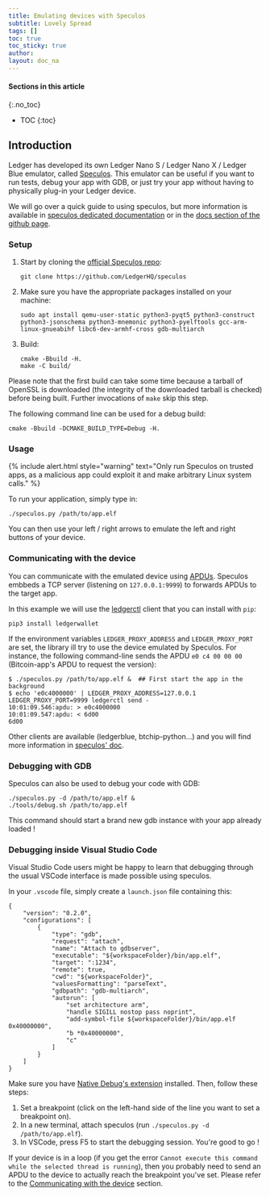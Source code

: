```yaml
---
title: Emulating devices with Speculos
subtitle: Lovely Spread
tags: []
toc: true
toc_sticky: true
author:
layout: doc_na
---
```


#### Sections in this article
{:.no_toc}
* TOC
{:toc}

## Introduction

Ledger has developed its own Ledger Nano S / Ledger Nano X / Ledger Blue emulator, called [Speculos](https://github.com/LedgerHQ/speculos). This emulator can be useful if you want to run tests, debug your app with GDB, or just try your app without having to physically plug-in your Ledger device.

We will go over a quick guide to using speculos, but more information is available in [speculos dedicated documentation](https://speculos.ledger.com/) or in the [docs section of the github page](https://github.com/LedgerHQ/speculos/tree/master/doc).

### Setup

1.  Start by cloning the [official Speculos repo](https://github.com/LedgerHQ/speculos):

        git clone https://github.com/LedgerHQ/speculos

1.  Make sure you have the appropriate packages installed on your machine:

        sudo apt install qemu-user-static python3-pyqt5 python3-construct python3-jsonschema python3-mnemonic python3-pyelftools gcc-arm-linux-gnueabihf libc6-dev-armhf-cross gdb-multiarch

1.  Build:

        cmake -Bbuild -H.
        make -C build/

Please note that the first build can take some time because a tarball of OpenSSL is downloaded (the integrity of the downloaded tarball is checked) before being built. Further invocations of `make` skip this step.

The following command line can be used for a debug build:

    cmake -Bbuild -DCMAKE_BUILD_TYPE=Debug -H.

### Usage

<!--  -->
{% include alert.html style="warning" text="Only run Speculos on trusted apps, as a malicious app could exploit it and make arbitrary Linux system calls." %}
<!--  -->

To run your application, simply type in:

    ./speculos.py /path/to/app.elf

You can then use your left / right arrows to emulate the left and right buttons of your device.

### Communicating with the device

You can communicate with the emulated device using [APDUs](https://en.wikipedia.org/wiki/Smart_card_application_protocol_data_unit). Speculos embbeds a TCP server (listening on `127.0.0.1:9999`) to forwards APDUs to the target app.

In this example we will use the [ledgerctl](https://github.com/LedgerHQ/ledgerctl) client that you can install with `pip`:

    pip3 install ledgerwallet

If the environment variables `LEDGER_PROXY_ADDRESS` and `LEDGER_PROXY_PORT` are set, the library ill try to use the device emulated by Speculos. For instance, the following command-line sends the APDU `e0 c4 00 00 00` (Bitcoin-app's APDU to request the version):

    $ ./speculos.py /path/to/app.elf &  ## First start the app in the background
    $ echo 'e0c4000000' | LEDGER_PROXY_ADDRESS=127.0.0.1 LEDGER_PROXY_PORT=9999 ledgerctl send -
    10:01:09.546:apdu: > e0c4000000
    10:01:09.547:apdu: < 6d00
    6d00

Other clients are available (ledgerblue, btchip-python...) and you will find more information in [speculos' doc](https://github.com/LedgerHQ/speculos/blob/master/doc/usage.md#clients).

### Debugging with GDB

Speculos can also be used to debug your code with GDB:

    ./speculos.py -d /path/to/app.elf &
    ./tools/debug.sh /path/to/app.elf

This command should start a brand new gdb instance with your app already loaded !

### Debugging inside Visual Studio Code

Visual Studio Code users might be happy to learn that debugging through the usual VSCode interface is made possible using speculos.

In your `.vscode` file, simply create a `launch.json` file containing
this:

    {
        "version": "0.2.0",
        "configurations": [
            {
                "type": "gdb",
                "request": "attach",
                "name": "Attach to gdbserver",
                "executable": "${workspaceFolder}/bin/app.elf",
                "target": ":1234",
                "remote": true,
                "cwd": "${workspaceFolder}",
                "valuesFormatting": "parseText",
                "gdbpath": "gdb-multiarch",
                "autorun": [
                    "set architecture arm",
                    "handle SIGILL nostop pass noprint",
                    "add-symbol-file ${workspaceFolder}/bin/app.elf 0x40000000",
                    "b *0x40000000",
                    "c"
                ]
            }
        ]
    }

Make sure you have [Native Debug's extension](https://marketplace.visualstudio.com/items?itemName=webfreak.debug) installed. Then, follow these steps:

1.  Set a breakpoint (click on the left-hand side of the line you want to set a breakpoint on).
1.  In a new terminal, attach speculos (run `./speculos.py -d /path/to/app.elf`).
1.  In VSCode, press F5 to start the debugging session. You're good to go !

If your device is in a loop (if you get the error `Cannot execute this command while the selected thread is running`), then you probably need to send an APDU to the device to actually reach the breakpoint you've set. Please refer to the [Communicating with the device](#communicating-with-the-device) section.

